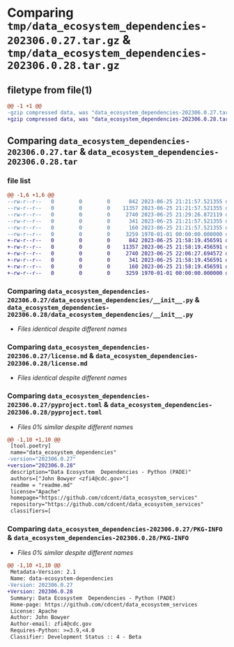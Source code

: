 # Comparing `tmp/data_ecosystem_dependencies-202306.0.27.tar.gz` & `tmp/data_ecosystem_dependencies-202306.0.28.tar.gz`

## filetype from file(1)

```diff
@@ -1 +1 @@
-gzip compressed data, was "data_ecosystem_dependencies-202306.0.27.tar", max compression
+gzip compressed data, was "data_ecosystem_dependencies-202306.0.28.tar", max compression
```

## Comparing `data_ecosystem_dependencies-202306.0.27.tar` & `data_ecosystem_dependencies-202306.0.28.tar`

### file list

```diff
@@ -1,6 +1,6 @@
--rw-r--r--   0        0        0      842 2023-06-25 21:21:57.521355 data_ecosystem_dependencies-202306.0.27/data_ecosystem_dependencies/__init__.py
--rw-r--r--   0        0        0    11357 2023-06-25 21:21:57.521355 data_ecosystem_dependencies-202306.0.27/license.md
--rw-r--r--   0        0        0     2740 2023-06-25 21:29:26.872119 data_ecosystem_dependencies-202306.0.27/pyproject.toml
--rw-r--r--   0        0        0      341 2023-06-25 21:21:57.521355 data_ecosystem_dependencies-202306.0.27/readme.md
--rw-r--r--   0        0        0      160 2023-06-25 21:21:57.521355 data_ecosystem_dependencies-202306.0.27/setup.cfg
--rw-r--r--   0        0        0     3259 1970-01-01 00:00:00.000000 data_ecosystem_dependencies-202306.0.27/PKG-INFO
+-rw-r--r--   0        0        0      842 2023-06-25 21:58:19.456591 data_ecosystem_dependencies-202306.0.28/data_ecosystem_dependencies/__init__.py
+-rw-r--r--   0        0        0    11357 2023-06-25 21:58:19.456591 data_ecosystem_dependencies-202306.0.28/license.md
+-rw-r--r--   0        0        0     2740 2023-06-25 22:06:27.694572 data_ecosystem_dependencies-202306.0.28/pyproject.toml
+-rw-r--r--   0        0        0      341 2023-06-25 21:58:19.456591 data_ecosystem_dependencies-202306.0.28/readme.md
+-rw-r--r--   0        0        0      160 2023-06-25 21:58:19.456591 data_ecosystem_dependencies-202306.0.28/setup.cfg
+-rw-r--r--   0        0        0     3259 1970-01-01 00:00:00.000000 data_ecosystem_dependencies-202306.0.28/PKG-INFO
```

### Comparing `data_ecosystem_dependencies-202306.0.27/data_ecosystem_dependencies/__init__.py` & `data_ecosystem_dependencies-202306.0.28/data_ecosystem_dependencies/__init__.py`

 * *Files identical despite different names*

### Comparing `data_ecosystem_dependencies-202306.0.27/license.md` & `data_ecosystem_dependencies-202306.0.28/license.md`

 * *Files identical despite different names*

### Comparing `data_ecosystem_dependencies-202306.0.27/pyproject.toml` & `data_ecosystem_dependencies-202306.0.28/pyproject.toml`

 * *Files 0% similar despite different names*

```diff
@@ -1,10 +1,10 @@
 [tool.poetry]
 name="data_ecosystem_dependencies"
-version="202306.0.27"
+version="202306.0.28"
 description="Data Ecosystem  Dependencies - Python (PADE)"
 authors=["John Bowyer <zfi4@cdc.gov>"]
 readme = "readme.md"
 license="Apache"
 homepage="https://github.com/cdcent/data_ecosystem_services"
 repository="https://github.com/cdcent/data_ecosystem_services"
 classifiers=[
```

### Comparing `data_ecosystem_dependencies-202306.0.27/PKG-INFO` & `data_ecosystem_dependencies-202306.0.28/PKG-INFO`

 * *Files 0% similar despite different names*

```diff
@@ -1,10 +1,10 @@
 Metadata-Version: 2.1
 Name: data-ecosystem-dependencies
-Version: 202306.0.27
+Version: 202306.0.28
 Summary: Data Ecosystem  Dependencies - Python (PADE)
 Home-page: https://github.com/cdcent/data_ecosystem_services
 License: Apache
 Author: John Bowyer
 Author-email: zfi4@cdc.gov
 Requires-Python: >=3.9,<4.0
 Classifier: Development Status :: 4 - Beta
```

